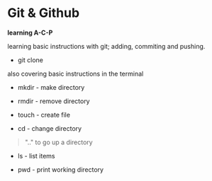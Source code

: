 # Git & Github

**learning A-C-P**

learning basic instructions with git; adding, commiting and pushing. 

- git clone 

also covering basic instructions in the terminal

- mkdir - make directory

- rmdir - remove directory

- touch - create file

- cd - change directory
 > ".." to go up a directory

- ls - list items 
 
- pwd - print working directory